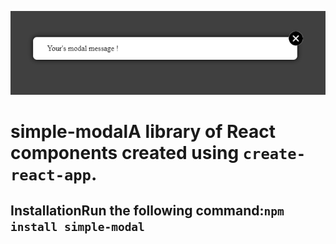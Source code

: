 ![Cover](src/lib/assets/modal-image.PNG)

# simple-modalA library of React components created using `create-react-app`.

## InstallationRun the following command:`npm install simple-modal`
